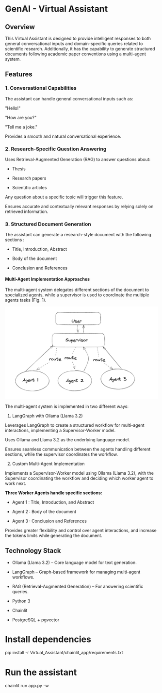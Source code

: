 # GenAI - Virtual Assistant 

## Overview

This Virtual Assistant is designed to provide intelligent responses to both general conversational inputs and domain-specific queries related to scientific research. Additionally, it has the capability to generate structured documents following academic paper conventions using a multi-agent system.

## Features

### 1. Conversational Capabilities

The assistant can handle general conversational inputs such as:

"Hello!"

"How are you?"

"Tell me a joke."

Provides a smooth and natural conversational experience.

### 2. Research-Specific Question Answering

Uses Retrieval-Augmented Generation (RAG) to answer questions about:

- Thesis

- Research papers

- Scientific articles

Any question about a specific topic will trigger this feature.

Ensures accurate and contextually relevant responses by relying solely on retrieved information.

### 3. Structured Document Generation

The assistant can generate a research-style document with the following sections :

- Title, Introduction, Abstract

- Body of the document

- Conclusion and References

#### Multi-Agent Implementation Approaches

The multi-agent system delegates different sections of the document to specialized agents, while a supervisor is used to coordinate the multiple agents tasks (Fig. 1).

![Multi-Agents Diagram](Virtual_Assistant/images/supervisor-diagram.png)


The multi-agent system is implemented in two different ways:

1. LangGraph with Ollama (Llama 3.2)

Leverages LangGraph to create a structured workflow for multi-agent interactions, implementing a Supervisor-Worker model.

Uses Ollama and Llama 3.2 as the underlying language model.

Ensures seamless communication between the agents handling different sections, while the supervisor coordinates the workflow.

2. Custom Multi-Agent Implementation

Implements a Supervisor-Worker model using Ollama (Llama 3.2), with the Supervisor coordinating the workflow and deciding which worker agent to work next.


**Three Worker Agents handle specific sections:**

- Agent 1 : Title, Introduction, and Abstract

- Agent 2 : Body of the document

- Agent 3 : Conclusion and References

Provides greater flexibility and control over agent interactions, and increase the tokens limits while generating the document.

## Technology Stack

- Ollama (Llama 3.2) – Core language model for text generation.

- LangGraph – Graph-based framework for managing multi-agent workflows.

- RAG (Retrieval-Augmented Generation) – For answering scientific queries.

- Python 3

- Chainlit

-  PostgreSQL + pgvector 

# Install dependencies
pip install -r Virtual_Assistant/chainlit_app/requirements.txt

# Run the assistant
chainlit run app.py -w